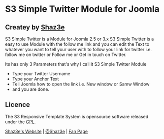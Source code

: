 S3 Simple Twitter Module for Joomla
=================
## Createy by [Shaz3e](https://github.com/Shaz3e/)

S3 Simple Twitter is a Module for Joomla 2.5 or 3.x
S3 Simple Twitter is a easy to use Module with the follow me link and you can edit the Text to whatever you want to tell your user with to follow your link for twitter i.e. follow me on twitter or Follow me or Get in touch on Twitter.


Its has only 3 Parameters that's why I call it S3 Simple Twitter Module
 - Type your Twitter Username
 - Type your Anchor Text
 - Tell Joomla how to open the link i.e. New window or Samw Window
 - and you are done.

## Licence

The S3 Responsive Template System is opensource software released under the [GPL](http://www.gnu.org/licenses/gpl-2.0.txt).

[Shaz3e's Website](http://www.shaz3e.com) | [@Shaz3e](https://www.twitter.com/Shaz3e) | [Fan Page](https://www.facebook.com/Shaz3e)
